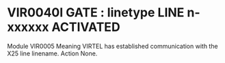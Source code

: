 # VIR0040I GATE : linetype LINE n-xxxxxx ACTIVATED
Module
    	VIR0005
Meaning
    VIRTEL has established communication with the X25 line linename.
Action
    None.
